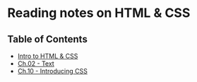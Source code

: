 # **Reading notes on HTML & CSS**
## Table of Contents
- [Intro to HTML & CSS](201-01.md)
- [Ch.02 - Text](201-02-01.md)
- [Ch.10 - Introducing CSS](201-02-02.md)
